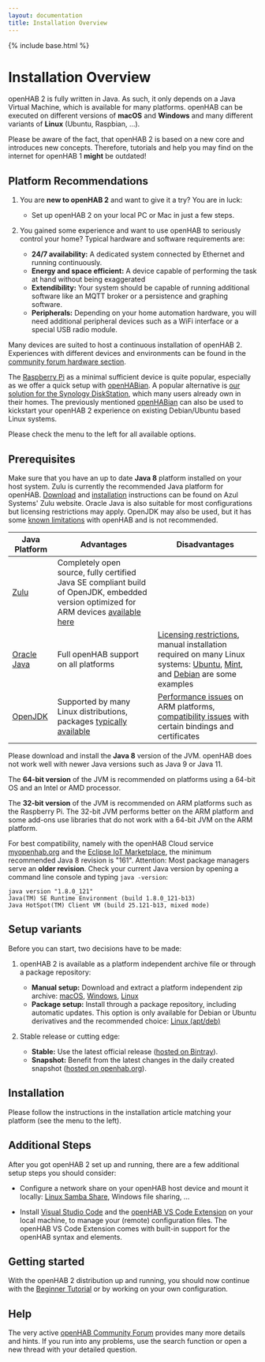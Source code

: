 ```yaml
---
layout: documentation
title: Installation Overview
---
```


{% include base.html %}

# Installation Overview

openHAB 2 is fully written in Java.
As such, it only depends on a Java Virtual Machine, which is available for many platforms.
openHAB can be executed on different versions of **macOS** and **Windows** and many different variants of **Linux** (Ubuntu, Raspbian, ...).

Please be aware of the fact, that openHAB 2 is based on a new core and introduces new concepts.
Therefore, tutorials and help you may find on the internet for openHAB 1 **might** be outdated!

## Platform Recommendations

1.  You are **new to openHAB 2** and want to give it a try? You are in luck:
    - Set up openHAB 2 on your local PC or Mac in just a few steps.

2.  You gained some experience and want to use openHAB to seriously control your home?
    Typical hardware and software requirements are:
    - **24/7 availability:** A dedicated system connected by Ethernet and running continuously.
    - **Energy and space efficient:** A device capable of performing the task at hand without being exaggerated
    - **Extendibility:** Your system should be capable of running additional software like an MQTT broker or a persistence and graphing software.
    - **Peripherals:** Depending on your home automation hardware, you will need additional  peripheral devices such as a WiFi interface or a special USB radio module.

Many devices are suited to host a continuous installation of openHAB 2.
Experiences with different devices and environments can be found in the [community forum hardware section](https://community.openhab.org/c/hardware/server).

The [Raspberry Pi](rasppi.html) as a minimal sufficient device is quite popular, especially as we offer a quick setup with [openHABian](openhabian.html).
A popular alternative is [our solution for the Synology DiskStation](synology.html), which many users already own in their homes.
The previously mentioned [openHABian](openhabian.html) can also be used to kickstart your openHAB 2 experience on existing Debian/Ubuntu based Linux systems.

Please check the menu to the left for all available options.

## Prerequisites

Make sure that you have an up to date **Java 8** platform installed on your host system.
Zulu is currently the recommended Java platform for openHAB.
[Download](https://www.azul.com/downloads/zulu-community/?&architecture=x86-64-bit&package=jdk#) and [installation](https://docs.azul.com/zulu/zuludocs/ZuluUserGuide/InstallingZulu/InstallationWindowsUsingZuluMSIFile.htm) instructions can be found on Azul Systems' Zulu website.
Oracle Java is also suitable for most configurations but licensing restrictions may apply.
OpenJDK may also be used, but it has some [known limitations](https://community.openhab.org/t/running-openhab-2-on-openjdk/21443/8?u=gatekeeper6838) with openHAB and is not recommended.

| Java Platform                               | Advantages                                                                                                                                                                            | Disadvantages                                                                                                                                                                                                                                                                                                                        |
|---------------------------------------------|---------------------------------------------------------------------------------------------------------------------------------------------------------------------------------------|--------------------------------------------------------------------------------------------------------------------------------------------------------------------------------------------------------------------------------------------------------------------------------------------------------------------------------------|
| [Zulu](https://www.azul.com/downloads/) | Completely open source, fully certified Java SE compliant build of OpenJDK, embedded version optimized for ARM devices [available here](https://www.azul.com/downloads/zulu-embedded/) |                                                                                                                                                                                                                                                                                                                                      |
| [Oracle Java](https://java.com/en/)         | Full openHAB support on all platforms                                                                                                                                                 | [Licensing restrictions](https://blog.takipi.com/running-java-on-docker-youre-breaking-the-law/), manual installation required on many Linux systems: [Ubuntu](https://help.ubuntu.com/community/Java), [Mint](https://community.linuxmint.com/tutorial/view/1091), and [Debian](https://wiki.debian.org/Java/Sun) are some examples |
| [OpenJDK](https://openjdk.java.net)          | Supported by many Linux distributions, packages [typically available](https://openjdk.java.net/install/index.html)                                                                     | [Performance issues](https://github.com/openhab/openhab-distro/issues/10#issuecomment-223786506) on ARM platforms, [compatibility issues](https://community.openhab.org/t/openhab-is-offline-message-fixed/17441/8) with certain bindings and certificates                                                                           |

Please download and install the **Java 8** version of the JVM.
openHAB does not work well with newer Java versions such as Java 9 or Java 11.

The **64-bit version** of the JVM is recommended on platforms using a 64-bit OS and an Intel or AMD processor.

The **32-bit version** of the JVM is recommended on ARM platforms such as the Raspberry Pi.
The 32-bit JVM performs better on the ARM platform and some add-ons use libraries that do not work with a 64-bit JVM on the ARM platform.

For best compatibility, namely with the openHAB Cloud service [myopenhab.org](https://www.myopenhab.org) and the [Eclipse IoT Marketplace]({{base}}/configuration/eclipseiotmarket.html), the minimum recommended Java 8 revision is "161".
Attention: Most package managers serve an **older revision**.
Check your current Java version by opening a command line console and typing `java -version`:

```text
java version "1.8.0_121"
Java(TM) SE Runtime Environment (build 1.8.0_121-b13)
Java HotSpot(TM) Client VM (build 25.121-b13, mixed mode)
```

## Setup variants

Before you can start, two decisions have to be made:

1.  openHAB 2 is available as a platform independent archive file or through a package repository:
    - **Manual setup:** Download and extract a platform independent zip archive: [macOS](macos.html), [Windows](windows.html), [Linux](linux.html#manual-installation)
    - **Package setup:** Install through a package repository, including automatic updates.
    This option is only available for Debian or Ubuntu derivatives and the recommended choice: [Linux (apt/deb)](linux.html#package-repository-installation)

2.  Stable release or cutting edge:
    - **Stable:** Use the latest official release ([hosted on Bintray](https://bintray.com/openhab/mvn/openhab-distro)).
    - **Snapshot:** Benefit from the latest changes in the daily created snapshot ([hosted on openhab.org](https://ci.openhab.org/)).

## Installation

Please follow the instructions in the installation article matching your platform (see the menu to the left).

## Additional Steps

After you got openHAB 2 set up and running, there are a few additional setup steps you should consider:

-   Configure a network share on your openHAB host device and mount it locally: [Linux Samba Share](linux.html#network-sharing), Windows file sharing, ...

-   Install [Visual Studio Code](https://code.visualstudio.com/Download) and the [openHAB VS Code Extension]({{base}}/configuration/editors.html#openhab-vs-code-extension) on your local machine, to manage your (remote) configuration files.
    The openHAB VS Code Extension comes with built-in support for the openHAB syntax and elements.

## Getting started

With the openHAB 2 distribution up and running, you should now continue with
the [Beginner Tutorial]({{base}}/tutorial)
or by working on your own configuration.

## Help

The very active [openHAB Community Forum](https://community.openhab.org) provides many more details and hints.
If you run into any problems, use the search function or open a new thread with your detailed question.
